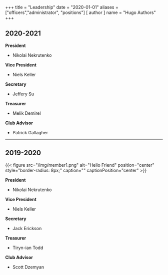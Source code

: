 +++
title = "Leadership"
date = "2020-01-01"
aliases = ["officers","administrator", "positions"]
[ author ]
  name = "Hugo Authors"
+++

## 2020-2021
**President**

- Nikolai Nekrutenko

**Vice President**

- Niels Keller

**Secretary**

- Jeffery Su

**Treasurer**

- Melik Demirel

**Club Advisor**

- Patrick Gallagher

---

## 2019-2020

{{< figure src="/img/member1.png" alt="Hello Friend" position="center" style="border-radius: 8px;" caption="" captionPosition="center" >}}

**President**

- Nikolai Nekrutenko

**Vice President**

- Niels Keller

**Secretary**

- Jack Erickson

**Treasurer**

- Tiryn-ian Todd

**Club Advisor**

- Scott Dzemyan

